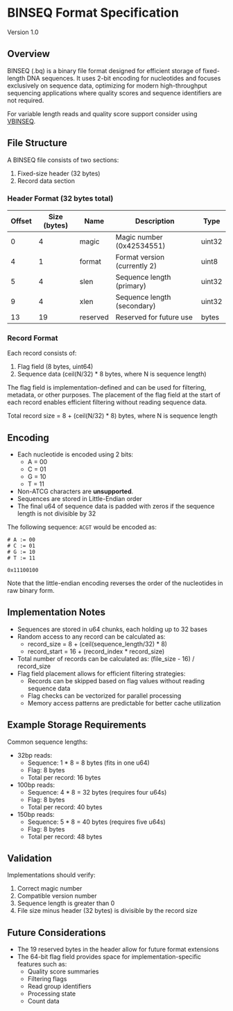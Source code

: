 # BINSEQ Format Specification

Version 1.0

## Overview

BINSEQ (.bq) is a binary file format designed for efficient storage of fixed-length DNA sequences.
It uses 2-bit encoding for nucleotides and focuses exclusively on sequence data, optimizing for modern high-throughput sequencing applications where quality scores and sequence identifiers are not required.

For variable length reads and quality score support consider using [VBINSEQ](https://github.com/arcinstitute/vbinseq).

## File Structure

A BINSEQ file consists of two sections:

1. Fixed-size header (32 bytes)
2. Record data section

### Header Format (32 bytes total)

| Offset | Size (bytes) | Name     | Description                  | Type   |
| ------ | ------------ | -------- | ---------------------------- | ------ |
| 0      | 4            | magic    | Magic number (0x42534551)    | uint32 |
| 4      | 1            | format   | Format version (currently 2) | uint8  |
| 5      | 4            | slen     | Sequence length (primary)    | uint32 |
| 9      | 4            | xlen     | Sequence length (secondary)  | uint32 |
| 13     | 19           | reserved | Reserved for future use      | bytes  |

### Record Format

Each record consists of:

1. Flag field (8 bytes, uint64)
2. Sequence data (ceil(N/32) \* 8 bytes, where N is sequence length)

The flag field is implementation-defined and can be used for filtering, metadata, or other purposes. The placement of the flag field at the start of each record enables efficient filtering without reading sequence data.

Total record size = 8 + (ceil(N/32) \* 8) bytes, where N is sequence length

## Encoding

- Each nucleotide is encoded using 2 bits:
  - A = 00
  - C = 01
  - G = 10
  - T = 11
- Non-ATCG characters are **unsupported**.
- Sequences are stored in Little-Endian order
- The final u64 of sequence data is padded with zeros if the sequence length is not divisible by 32

The following sequence: `ACGT` would be encoded as:

```text
# A := 00
# C := 01
# G := 10
# T := 11

0x11100100
```

Note that the little-endian encoding reverses the order of the nucleotides in raw binary form.

## Implementation Notes

- Sequences are stored in u64 chunks, each holding up to 32 bases
- Random access to any record can be calculated as:
  - record_size = 8 + (ceil(sequence_length/32) \* 8)
  - record_start = 16 + (record_index \* record_size)
- Total number of records can be calculated as: (file_size - 16) / record_size
- Flag field placement allows for efficient filtering strategies:
  - Records can be skipped based on flag values without reading sequence data
  - Flag checks can be vectorized for parallel processing
  - Memory access patterns are predictable for better cache utilization

## Example Storage Requirements

Common sequence lengths:

- 32bp reads:
  - Sequence: 1 \* 8 = 8 bytes (fits in one u64)
  - Flag: 8 bytes
  - Total per record: 16 bytes
- 100bp reads:
  - Sequence: 4 \* 8 = 32 bytes (requires four u64s)
  - Flag: 8 bytes
  - Total per record: 40 bytes
- 150bp reads:
  - Sequence: 5 \* 8 = 40 bytes (requires five u64s)
  - Flag: 8 bytes
  - Total per record: 48 bytes

## Validation

Implementations should verify:

1. Correct magic number
2. Compatible version number
3. Sequence length is greater than 0
4. File size minus header (32 bytes) is divisible by the record size

## Future Considerations

- The 19 reserved bytes in the header allow for future format extensions
- The 64-bit flag field provides space for implementation-specific features such as:
  - Quality score summaries
  - Filtering flags
  - Read group identifiers
  - Processing state
  - Count data
